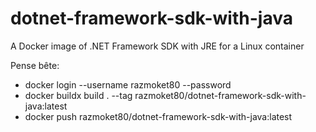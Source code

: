 # dotnet-framework-sdk-with-java
A Docker image of .NET Framework SDK with JRE  for a Linux container 


Pense bête:
   * docker login --username razmoket80 --password
   * docker buildx build . --tag razmoket80/dotnet-framework-sdk-with-java:latest
   * docker push razmoket80/dotnet-framework-sdk-with-java:latest
